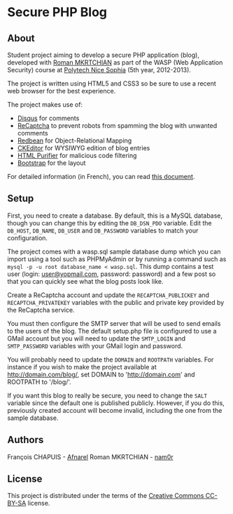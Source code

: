 Secure PHP Blog
===============

About
-----

Student project aiming to develop a secure PHP application (blog),
developed with [Roman MKRTCHIAN](https://github.com/nam0r) as part
of the WASP (Web Application Security) course at
[Polytech Nice Sophia](http://www.polytechnice.fr/informatique/page251.html)
(5th year, 2012-2013).

The project is written using HTML5 and CSS3 so be sure to use a recent web
browser for the best experience.

The project makes use of:
  * [Disqus](http://disqus.com/) for comments
  * [ReCaptcha](http://www.google.com/recaptcha) to prevent robots from spamming the blog with unwanted comments
  * [Redbean](http://redbeanphp.com/) for Object-Relational Mapping
  * [CKEditor](http://ckeditor.com/) for WYSIWYG edition of blog entries
  * [HTML Purifier](http://htmlpurifier.org/) for malicious code filtering
  * [Bootstrap](http://getbootstrap.com/) for the layout

For detailed information (in French), you can read
[this document](https://raw.github.com/Afnarel/Secure-PHP-Blog/master/rapport.pdf).

Setup
-----

First, you need to create a database. By default, this is a MySQL database,
though you can change this by editing the `DB_DSN_PDO` variable. Edit the
`DB_HOST`, `DB_NAME`, `DB_USER` and `DB_PASSWORD` variables to match your
configuration.

The project comes with a wasp.sql sample database dump which you can import using
a tool such as PHPMyAdmin or by running a command such as
`mysql -p -u root database_name < wasp.sql`.
This dump contains a test user (login: user@yopmail.com, password: password)
and a few post so that you can quickly see what the blog posts look like.

Create a ReCaptcha account and update the `RECAPTCHA_PUBLICKEY` and
`RECAPTCHA_PRIVATEKEY` variables with the public and private key provided by
the ReCaptcha service.

You must then configure the SMTP server that will be used to send emails to
the users of the blog. The default setup.php file is configured to use a GMail
account but you will need to update the `SMTP_LOGIN` and `SMTP_PASSWORD`
variables with your GMail login and password.

You will probably need to update the `DOMAIN` and `ROOTPATH` variables. For
instance if you wish to make the project available at http://domain.com/blog/,
set DOMAIN to 'http://domain.com' and ROOTPATH to '/blog/'.

If you want this blog to really be secure, you need to change the `SALT`
variable since the default one is published publicly. However, if you do
this, previously created account will become invalid, including the one
from the sample database.


Authors
-------

François CHAPUIS - [Afnarel](http://afnarel.com/)
Roman MKRTCHIAN - [nam0r](https://github.com/nam0r)

License
-------

This project is distributed under the terms of the
[Creative Commons CC-BY-SA](http://creativecommons.org/licenses/by-sa/4.0/legalcode)
license.
